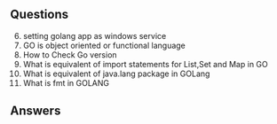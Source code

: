 ## Questions

6. setting golang app as windows service
5. GO is object oriented or functional language
4. How to Check Go version
3. What is equivalent of import statements for List,Set and Map in GO
2. What is equivalent of java.lang package in GOLang
1. What is fmt in GOLANG

## Answers



